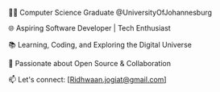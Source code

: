 👨‍💻 Computer Science Graduate @UniversityOfJohannesburg

🌐 Aspiring Software Developer | Tech Enthusiast

📚 Learning, Coding, and Exploring the Digital Universe

🔗 Passionate about Open Source & Collaboration

📫 Let's connect: [Ridhwaan.jogiat@gmail.com]
